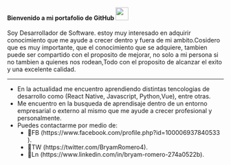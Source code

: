 <!-- Title -->
<h4 >Bienvenido a mi portafolio de GitHub
  <img src="https://raw.githubusercontent.com/iampavangandhi/iampavangandhi/master/gifs/Hi.gif" 
       width="30px">
  </h3></h4>
  <p>
  Soy Desarrollador de Software. estoy muy interesado en adquirir conocimiento que me ayude a crecer dentro y fuera de mi ambito.Cosidero que es muy importante, que el conocimiento que se adquiere, tambien puede ser compartido con el proposito de mejorar, no solo a mi persona si no tambien a quienes nos rodean,Todo con el proposito de alcanzar el exito y una excelente calidad.</p>
 <hr>
  
<UL>
<LI>En la actualidad me encuentro aprendiendo distintas tencologias de desarrollo como (React Native, Javascript, Python,Vue), entre otras.
<LI>Me encuentro en la busqueda de aprendisaje dentro de un entorno empresarial o externo al mismo que me ayude a crecer profesional y personalmente.
<LI>Puedes contactarme por medio de: 
<UL TYPE="disc">
<LI>🔗FB (https://www.facebook.com/profile.php?id=100006937840533 ).
<LI>🔗TW (https://twitter.com/BryamRomero4).
<LI>🔗Ln (https://www.linkedin.com/in/bryam-romero-274a0522b).
</UL>
</UL>
  

